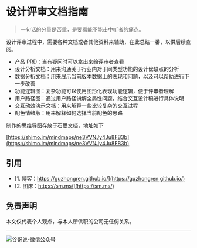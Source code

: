 # 设计评审文档指南


> 一句话的分量是否重，是要看能不能击中听者的痛点。

设计评审过程中，需要各种文档或者其他资料来辅助，在此总结一番，以供后续查阅。

  * 产品 PRD：当有疑问时可以拿出来给评审者查看
  * 设计分析文档：用来沟通关于行业内对于同类型功能的设计优缺点的分析
  * 数据分析文档：用来展示当前版本数据上的表现和问题，以及可以帮助进行下一步改善
  * 功能逻辑图：复杂功能可以使用图形化表现功能逻辑，便于评审者理解
  * 用户路径图：通过用户路径讲解全局性问题，结合交互设计稿进行具体说明
  * 交互动效演示文档：用来解释一些比较复杂的交互过程
  * 配色情绪版：用来解释如何选择当前配色的思路

制作的思维导图存放于石墨文档，地址如下

[https://shimo.im/mindmaps/ne3VVNJy4Ju8FB3b](https://shimo.im/mindmaps/ne3VVNJy4Ju8FB3b)

## 引用

* [1. 博客：https://guzhongren.github.io/](https://guzhongren.github.io/)
* [2. 图床：https://sm.ms/](https://sm.ms/)

## 免责声明

本文仅代表个人观点，与本人所供职的公司无任何关系。

----
![谷哥说-微信公众号](https://cdn.jsdelivr.net/gh/guzhongren/data-hosting@master/20210819/wechat.ae9zxgscqcg.png)

